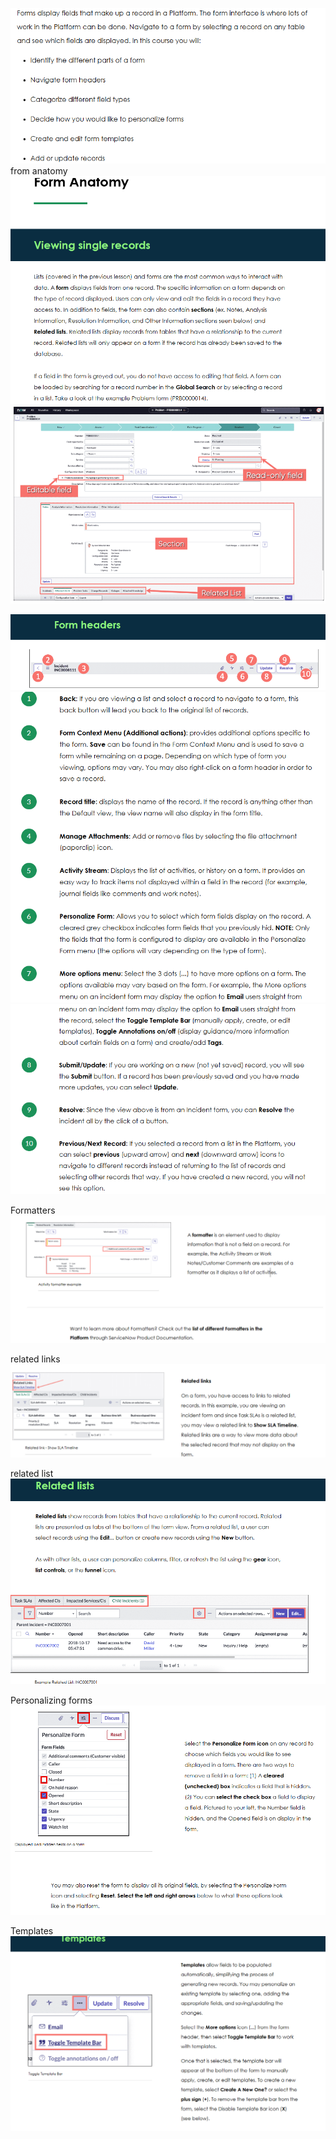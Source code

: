 ![alt text](image-41.png)
from anatomy
![alt text](image-42.png)
![alt text](image-43.png)

![alt text](image-44.png)
![alt text](image-45.png)
![alt text](image-46.png)

Formatters
![alt text](image-47.png)

related links
![alt text](image-48.png)

related list
![alt text](image-49.png)


Personalizing forms
![alt text](image-50.png)

Templates
![alt text](image-51.png)